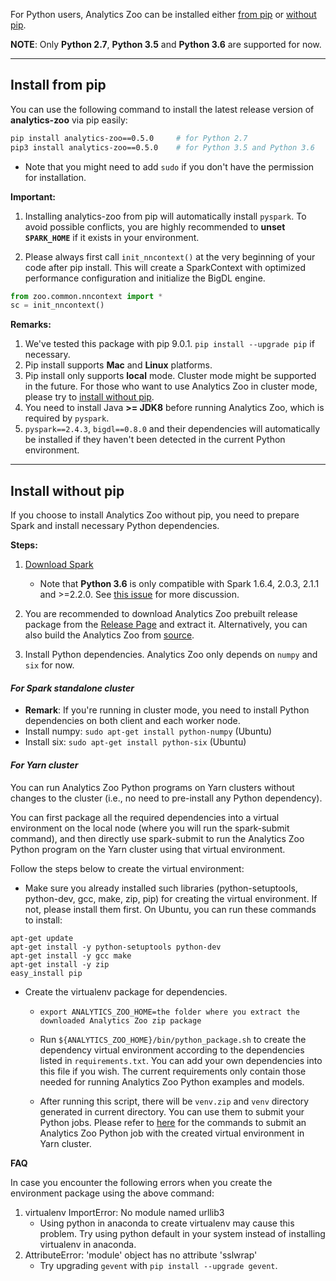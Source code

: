 For Python users, Analytics Zoo can be installed either [from pip](#install-from-pip) or [without pip](#install-without-pip).

**NOTE**: Only __Python 2.7__, __Python 3.5__ and __Python 3.6__ are supported for now.

---
## **Install from pip**
You can use the following command to install the latest release version of __analytics-zoo__ via pip easily:

```bash
pip install analytics-zoo==0.5.0     # for Python 2.7
pip3 install analytics-zoo==0.5.0    # for Python 3.5 and Python 3.6
```

* Note that you might need to add `sudo` if you don't have the permission for installation.

**Important:**

1. Installing analytics-zoo from pip will automatically install `pyspark`. To avoid possible conflicts, you are highly recommended to __unset `SPARK_HOME`__ if it exists in your environment.

2. Please always first call `init_nncontext()` at the very beginning of your code after pip install. This will create a SparkContext with optimized performance configuration and initialize the BigDL engine.
```python
from zoo.common.nncontext import *
sc = init_nncontext()
```

**Remarks:**

1. We've tested this package with pip 9.0.1. `pip install --upgrade pip` if necessary.
2. Pip install supports __Mac__ and __Linux__ platforms.
3. Pip install only supports __local__ mode. Cluster mode might be supported in the future. For those who want to use Analytics Zoo in cluster mode, please try to [install without pip](#install-without-pip).
4. You need to install Java __>= JDK8__ before running Analytics Zoo, which is required by `pyspark`.
5. `pyspark==2.4.3`, `bigdl==0.8.0` and their dependencies will automatically be installed if they haven't been detected in the current Python environment.


---
## **Install without pip**

If you choose to install Analytics Zoo without pip, you need to prepare Spark and install necessary Python dependencies.

**Steps:**

1. [Download Spark](https://spark.apache.org/downloads.html)

    - Note that __Python 3.6__ is only compatible with Spark 1.6.4, 2.0.3, 2.1.1 and >=2.2.0. See [this issue](https://issues.apache.org/jira/browse/SPARK-19019) for more discussion.


2. You are recommended to download Analytics Zoo prebuilt release package from the [Release Page](../release-download/) and extract it.
Alternatively, you can also build the Analytics Zoo from [source](../ScalaUserGuide/install/#build-with-script-recommended).

3. Install Python dependencies. Analytics Zoo only depends on `numpy` and `six` for now.

#### ***For Spark standalone cluster***

* __Remark__: If you're running in cluster mode, you need to install Python dependencies on both client and each worker node.
* Install numpy: 
```sudo apt-get install python-numpy``` (Ubuntu)
* Install six: 
```sudo apt-get install python-six``` (Ubuntu)

#### ***For Yarn cluster***

You can run Analytics Zoo Python programs on Yarn clusters without changes to the cluster (i.e., no need to pre-install any Python dependency).

You can first package all the required dependencies into a virtual environment on the local node (where you will run the spark-submit command),
and then directly use spark-submit to run the Analytics Zoo Python program on the Yarn cluster using that virtual environment.

Follow the steps below to create the virtual environment: 
   
* Make sure you already installed such libraries (python-setuptools, python-dev, gcc, make, zip, pip) for creating the virtual environment. If not, please install them first.
On Ubuntu, you can run these commands to install:
```
apt-get update
apt-get install -y python-setuptools python-dev
apt-get install -y gcc make
apt-get install -y zip
easy_install pip
```
* Create the virtualenv package for dependencies.
    * ```export ANALYTICS_ZOO_HOME=the folder where you extract the downloaded Analytics Zoo zip package```
    
    * Run ```${ANALYTICS_ZOO_HOME}/bin/python_package.sh``` to create the dependency virtual environment according to the dependencies listed in `requirements.txt`. You can add your own dependencies into this file if you wish. The current requirements only contain those needed for running Analytics Zoo Python examples and models.

    * After running this script, there will be `venv.zip` and `venv` directory generated in current directory. You can use them to submit your Python jobs. Please refer to [here](run.md#run-with-virtual-environment-on-yarn) for the commands to submit an Analytics Zoo Python job with the created virtual environment in Yarn cluster.

__FAQ__

In case you encounter the following errors when you create the environment package using the above command:

1. virtualenv ImportError: No module named urllib3
    - Using python in anaconda to create virtualenv may cause this problem. Try using python default in your system instead of installing virtualenv in anaconda.
2. AttributeError: 'module' object has no attribute 'sslwrap'
    - Try upgrading `gevent` with `pip install --upgrade gevent`.
